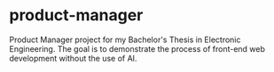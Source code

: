 # product-manager
Product Manager project for my Bachelor's Thesis in Electronic Engineering.
The goal is to demonstrate the process of front-end web development without the use of AI.
